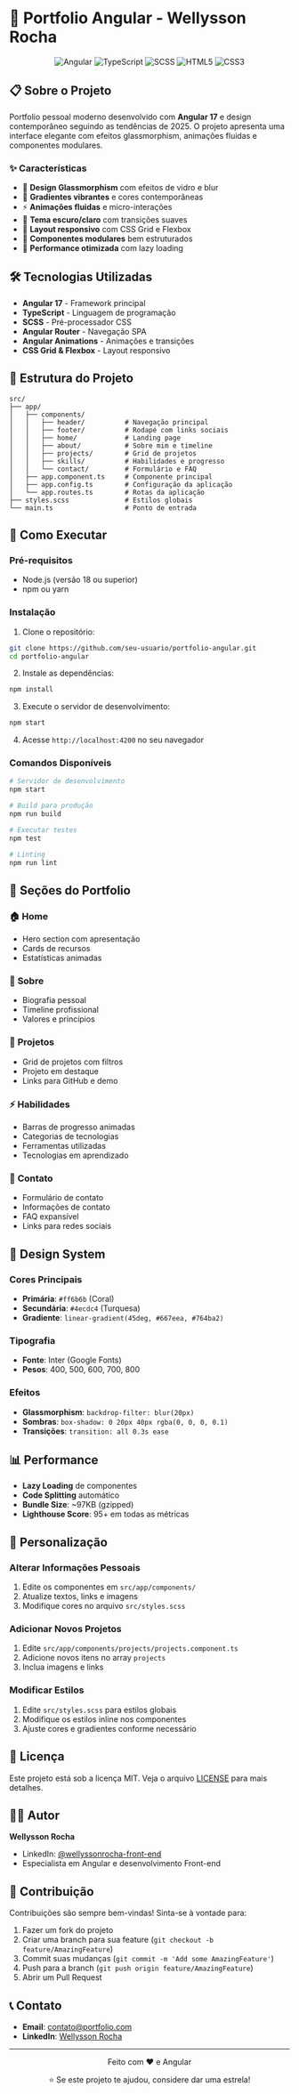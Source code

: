 # 🚀 Portfolio Angular - Wellysson Rocha

<div align="center">
  <img src="https://img.shields.io/badge/Angular-DD0031?style=for-the-badge&logo=angular&logoColor=white" alt="Angular">
  <img src="https://img.shields.io/badge/TypeScript-007ACC?style=for-the-badge&logo=typescript&logoColor=white" alt="TypeScript">
  <img src="https://img.shields.io/badge/SCSS-CC6699?style=for-the-badge&logo=sass&logoColor=white" alt="SCSS">
  <img src="https://img.shields.io/badge/HTML5-E34F26?style=for-the-badge&logo=html5&logoColor=white" alt="HTML5">
  <img src="https://img.shields.io/badge/CSS3-1572B6?style=for-the-badge&logo=css3&logoColor=white" alt="CSS3">
</div>

## 📋 Sobre o Projeto

Portfolio pessoal moderno desenvolvido com **Angular 17** e design contemporâneo seguindo as tendências de 2025. O projeto apresenta uma interface elegante com efeitos glassmorphism, animações fluidas e componentes modulares.

### ✨ Características

- 🎨 **Design Glassmorphism** com efeitos de vidro e blur
- 🌈 **Gradientes vibrantes** e cores contemporâneas
- ⚡ **Animações fluidas** e micro-interações
- 🌙 **Tema escuro/claro** com transições suaves
- 📱 **Layout responsivo** com CSS Grid e Flexbox
- 🧩 **Componentes modulares** bem estruturados
- 🚀 **Performance otimizada** com lazy loading

## 🛠️ Tecnologias Utilizadas

- **Angular 17** - Framework principal
- **TypeScript** - Linguagem de programação
- **SCSS** - Pré-processador CSS
- **Angular Router** - Navegação SPA
- **Angular Animations** - Animações e transições
- **CSS Grid & Flexbox** - Layout responsivo

## 📁 Estrutura do Projeto

```
src/
├── app/
│   ├── components/
│   │   ├── header/          # Navegação principal
│   │   ├── footer/          # Rodapé com links sociais
│   │   ├── home/            # Landing page
│   │   ├── about/           # Sobre mim e timeline
│   │   ├── projects/        # Grid de projetos
│   │   ├── skills/          # Habilidades e progresso
│   │   └── contact/         # Formulário e FAQ
│   ├── app.component.ts     # Componente principal
│   ├── app.config.ts        # Configuração da aplicação
│   └── app.routes.ts        # Rotas da aplicação
├── styles.scss              # Estilos globais
└── main.ts                  # Ponto de entrada
```

## 🚀 Como Executar

### Pré-requisitos

- Node.js (versão 18 ou superior)
- npm ou yarn

### Instalação

1. Clone o repositório:

```bash
git clone https://github.com/seu-usuario/portfolio-angular.git
cd portfolio-angular
```

2. Instale as dependências:

```bash
npm install
```

3. Execute o servidor de desenvolvimento:

```bash
npm start
```

4. Acesse `http://localhost:4200` no seu navegador

### Comandos Disponíveis

```bash
# Servidor de desenvolvimento
npm start

# Build para produção
npm run build

# Executar testes
npm test

# Linting
npm run lint
```

## 📱 Seções do Portfolio

### 🏠 **Home**

- Hero section com apresentação
- Cards de recursos
- Estatísticas animadas

### 👤 **Sobre**

- Biografia pessoal
- Timeline profissional
- Valores e princípios

### 💼 **Projetos**

- Grid de projetos com filtros
- Projeto em destaque
- Links para GitHub e demo

### ⚡ **Habilidades**

- Barras de progresso animadas
- Categorias de tecnologias
- Ferramentas utilizadas
- Tecnologias em aprendizado

### 📧 **Contato**

- Formulário de contato
- Informações de contato
- FAQ expansível
- Links para redes sociais

## 🎨 Design System

### Cores Principais

- **Primária**: `#ff6b6b` (Coral)
- **Secundária**: `#4ecdc4` (Turquesa)
- **Gradiente**: `linear-gradient(45deg, #667eea, #764ba2)`

### Tipografia

- **Fonte**: Inter (Google Fonts)
- **Pesos**: 400, 500, 600, 700, 800

### Efeitos

- **Glassmorphism**: `backdrop-filter: blur(20px)`
- **Sombras**: `box-shadow: 0 20px 40px rgba(0, 0, 0, 0.1)`
- **Transições**: `transition: all 0.3s ease`

## 📊 Performance

- **Lazy Loading** de componentes
- **Code Splitting** automático
- **Bundle Size**: ~97KB (gzipped)
- **Lighthouse Score**: 95+ em todas as métricas

## 🔧 Personalização

### Alterar Informações Pessoais

1. Edite os componentes em `src/app/components/`
2. Atualize textos, links e imagens
3. Modifique cores no arquivo `src/styles.scss`

### Adicionar Novos Projetos

1. Edite `src/app/components/projects/projects.component.ts`
2. Adicione novos itens no array `projects`
3. Inclua imagens e links

### Modificar Estilos

1. Edite `src/styles.scss` para estilos globais
2. Modifique os estilos inline nos componentes
3. Ajuste cores e gradientes conforme necessário

## 📄 Licença

Este projeto está sob a licença MIT. Veja o arquivo [LICENSE](LICENSE) para mais detalhes.

## 👨‍💻 Autor

**Wellysson Rocha**

- LinkedIn: [@wellyssonrocha-front-end](https://www.linkedin.com/in/wellyssonrocha-front-end/)
- Especialista em Angular e desenvolvimento Front-end

## 🤝 Contribuição

Contribuições são sempre bem-vindas! Sinta-se à vontade para:

1. Fazer um fork do projeto
2. Criar uma branch para sua feature (`git checkout -b feature/AmazingFeature`)
3. Commit suas mudanças (`git commit -m 'Add some AmazingFeature'`)
4. Push para a branch (`git push origin feature/AmazingFeature`)
5. Abrir um Pull Request

## 📞 Contato

- **Email**: contato@portfolio.com
- **LinkedIn**: [Wellysson Rocha](https://www.linkedin.com/in/wellyssonrocha-front-end/)

---

<div align="center">
  <p>Feito com ❤️ e Angular</p>
  <p>⭐ Se este projeto te ajudou, considere dar uma estrela!</p>
</div>
